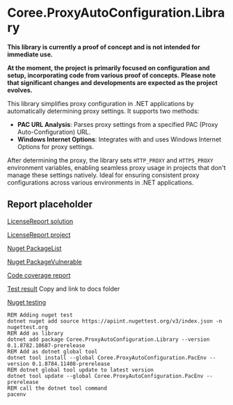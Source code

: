 # Coree.ProxyAutoConfiguration.Library

**This library is currently a proof of concept and is not intended for immediate use.**

**At the moment, the project is primarily focused on configuration and setup, incorporating code from various proof of concepts.**
**Please note that significant changes and developments are expected as the project evolves.**

This library simplifies proxy configuration in .NET applications by automatically determining proxy settings. It supports two methods:

- **PAC URL Analysis**: Parses proxy settings from a specified PAC (Proxy Auto-Configuration) URL.
- **Windows Internet Options**: Integrates with and uses Windows Internet Options for proxy settings.

After determining the proxy, the library sets `HTTP_PROXY` and `HTTPS_PROXY` environment variables, enabling seamless proxy usage in projects that don't manage these settings natively. Ideal for ensuring consistent proxy configurations across various environments in .NET applications.

## Report placeholder

[LicenseReport solution](https://github.com/carsten-riedel/Coree.ProxyAutoConfiguration.Library/blob/main/src/Coree.ProxyAutoConfiguration.Library.MSTest/LicenseReport/license_sln.md)

[LicenseReport project](https://github.com/carsten-riedel/Coree.ProxyAutoConfiguration.Library/blob/main/src/Coree.ProxyAutoConfiguration.Library.MSTest/LicenseReport/license_prj.md)

[Nuget PackageList](https://github.com/carsten-riedel/Coree.ProxyAutoConfiguration.Library/blob/main/src/Coree.ProxyAutoConfiguration.Library.MSTest/NugetReport/PackageList.txt)

[Nuget PackageVulnerable](https://github.com/carsten-riedel/Coree.ProxyAutoConfiguration.Library/blob/main/src/Coree.ProxyAutoConfiguration.Library.MSTest/NugetReport/PackageVulnerable.txt)

[Code coverage report](https://github.com/carsten-riedel/Coree.ProxyAutoConfiguration.Library/blob/main/src/Coree.ProxyAutoConfiguration.Library.MSTest/ReportGeneratorOutput/SummaryGithub.md)

[Test result](https://github.com/carsten-riedel/Coree.ProxyAutoConfiguration.Library/blob/main/src/Coree.ProxyAutoConfiguration.Library.MSTest/MSTestResults/result.html)
Copy and link to docs folder


[Nuget testing](https://int.nugettest.org/)
```
REM Adding nuget test
dotnet nuget add source https://apiint.nugettest.org/v3/index.json -n nugettest.org
REM Add as library
dotnet add package Coree.ProxyAutoConfiguration.Library --version 0.1.8782.10687-prerelease
REM Add as dotnet global tool
dotnet tool install --global Coree.ProxyAutoConfiguration.PacEnv --version 0.1.8784.11408-prerelease
REM dotnet global tool update to latest version
dotnet tool update --global Coree.ProxyAutoConfiguration.PacEnv --prerelease
REM call the dotnet tool command
pacenv
```

